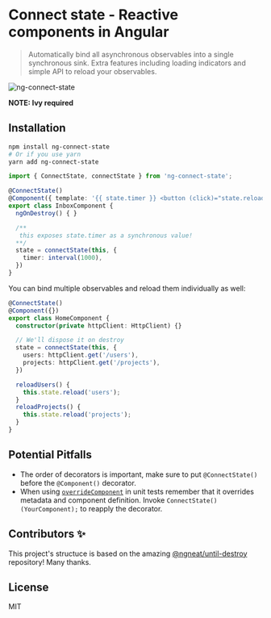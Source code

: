 # Connect state - Reactive components in Angular

> Automatically bind all asynchronous observables into a single synchronous sink. Extra features including loading indicators and simple API to reload your observables.

![ng-connect-state](https://github.com/Rush/ng-connect-state/workflows/ng-connect-state/badge.svg)

**NOTE: Ivy required**

## Installation

```bash
npm install ng-connect-state
# Or if you use yarn
yarn add ng-connect-state
```

```ts
import { ConnectState, connectState } from 'ng-connect-state';

@ConnectState()
@Component({ template: '{{ state.timer }} <button (click)="state.reload()"</button> Loading: {{ state.loading.timer }}' })
export class InboxComponent {
  ngOnDestroy() { }

  /**
   this exposes state.timer as a synchronous value!
  **/
  state = connectState(this, {
    timer: interval(1000),
  })
}
```

You can bind multiple observables and reload them individually as well:

```ts
@ConnectState()
@Component({})
export class HomeComponent {
  constructor(private httpClient: HttpClient) {}

  // We'll dispose it on destroy
  state = connectState(this, {
    users: httpClient.get('/users'),
    projects: httpClient.get('/projects'),
  })

  reloadUsers() {
    this.state.reload('users');
  }
  reloadProjects() {
    this.state.reload('projects');
  }
}
```

## Potential Pitfalls

- The order of decorators is important, make sure to put `@ConnectState()` before the `@Component()` decorator.
- When using [`overrideComponent`](https://angular.io/api/core/testing/TestBed#overrideComponent) in unit tests remember that it overrides metadata and component definition. Invoke `ConnectState()(YourComponent);` to reapply the decorator.

## Contributors ✨

This project's structuce is based on the amazing [@ngneat/until-destroy](https://github.com/ngneat/until-destroy) repository! Many thanks.

## License

MIT
